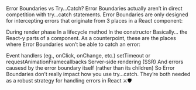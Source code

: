 Error Boundaries vs Try…Catch?
Error Boundaries actually aren’t in direct competition with try…catch statements. Error Boundaries are only designed for intercepting errors that originate from 3 places in a React component:

During render phase
In a lifecycle method
In the constructor
Basically… the React-y parts of a component. As a counterpoint, these are the places where Error Boundaries won’t be able to catch an error:

Event handlers (eg., onClick, onChange, etc.)
setTimeout or requestAnimationFramecallbacks
Server-side rendering (SSR)
And errors causesd by the error boundary itself (rather than its children)
So Error Boundaries don’t really impact how you use try…catch. They’re both needed as a robust strategy for handling errors in React ⚔🛡
